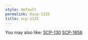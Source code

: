 ```yaml
---
style: default
permalink: Xscp-1125
title: scp-1125
---
```

You may also like:
[SCP-130](http://scp-wiki.net/scp-130)
[SCP-1656](http://scp-wiki.net/scp-1656)